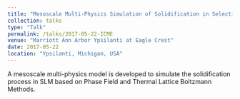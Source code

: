 ```yaml
---
title: "Mesoscale Multi-Physics Simulation of Solidification in Selective Laser Melting Process"
collection: talks
type: "Talk"
permalink: /talks/2017-05-22-ICME
venue: "Marriott Ann Arbor Ypsilanti at Eagle Crest"
date: 2017-05-22
location: "Ypsilanti, Michigan, USA"
---
```


A mesoscale multi-physics model is developed to simulate the solidification process in SLM based on Phase Field and Thermal Lattice Boltzmann Methods.

